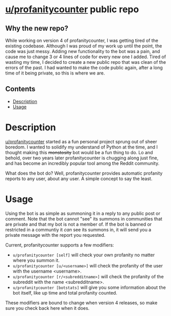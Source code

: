 # [u/profanitycounter](https://www.reddit.com/u/profanitycounter) public repo

## Why the new repo?

While working on version 4 of profanitycounter, I was getting tired of the existing codebase. Although I was proud of my work up until the point, the code was just messy. Adding new functionality to the bot was a pain, and cause me to change 3 or 4 lines of code for every new one I added. Tired of wasting my time, I decided to create a new public repo that was clean of the errors of the past. I had wanted to make the code public again, after a long time of it being private, so this is where we are. 


## Contents
* [Description](#description)
* [Usage](#usage)


# Description

[u/profanitycounter](https://www.reddit.com/u/profanitycounter`) started as a fun personal project sprung out of sheer boredom. I wanted to solidify my understand of Python at the time, and I thought making this ~~monstosity~~ bot would be a fun thing to do. Lo and behold, over two years later profanitycounter is chugging along just fine, and has become an incredibly popular tool among the Reddit community. 

What does the bot do? Well, profanitycounter provides automatic profanity reports to any user, about any user. A simple concept to say the least.


# Usage

Using the bot is as simple as summoning it in a reply to any public post or comment. Note that the bot cannot "see" its summons in communities that are private and that my bot is not a member of. If the bot is banned or restricted in a communtiy it *can* see its summons in, it will send you a private message with the report you requested. 

Current, profanitycounter supports a few modifiers:
* `u/profanitycounter [self]` will check your own profanity no matter where you summon it. 
* `u/profanitycounter [u/<username>]` will check the profanity of the user with the username \<username>.
* `u/profanitycounter [r/<subredditname>]` will check the profanity of the subreddit with the name \<subredditname>.
* `u/profanitycounter [botstats]` will give you some information about the bot itself, like up time and total profanity counted.

These modifiers are bound to change when version 4 releases, so make sure you check back here when it does.